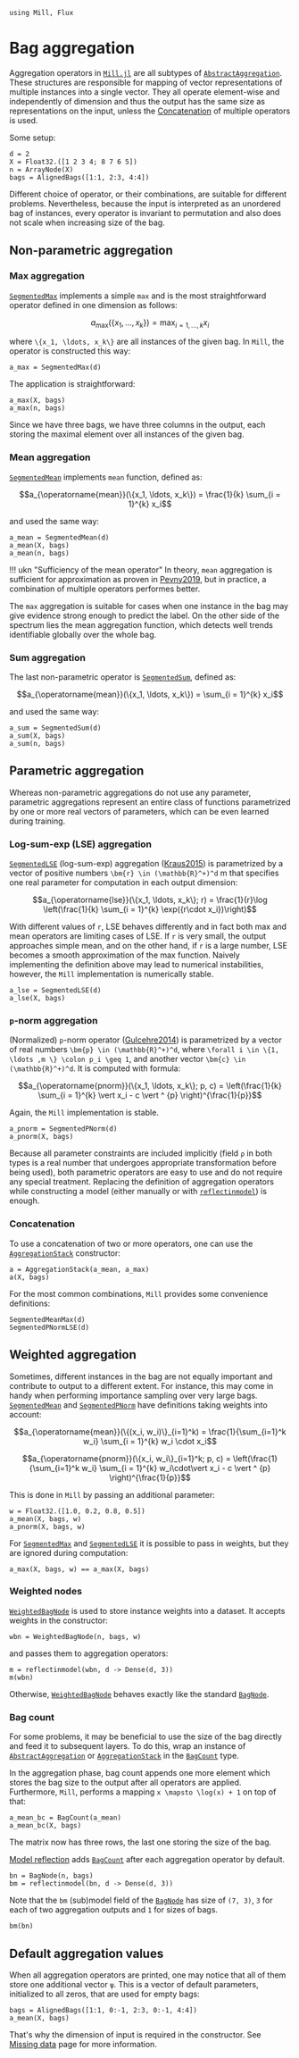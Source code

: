 ```@setup aggregation 
using Mill, Flux
```

# Bag aggregation

Aggregation operators in [`Mill.jl`](https://github.com/CTUAvastLab/Mill.jl) are all subtypes of [`AbstractAggregation`](@ref). These structures are responsible for mapping of vector representations of multiple instances into a single vector. They all operate element-wise and independently of dimension and thus the output has the same size as representations on the input, unless the [Concatenation](@ref) of multiple operators is used.

Some setup:

```@repl aggregation
d = 2
X = Float32.([1 2 3 4; 8 7 6 5])
n = ArrayNode(X)
bags = AlignedBags([1:1, 2:3, 4:4])
```

Different choice of operator, or their combinations, are suitable for different problems. Nevertheless, because the input is interpreted as an unordered bag of instances, every operator is invariant to permutation and also does not scale when increasing size of the bag.

## Non-parametric aggregation

### Max aggregation

[`SegmentedMax`](@ref) implements a simple `max` and is the most straightforward operator defined in one dimension as follows:

```math
a_{\max}(\{x_1, \ldots, x_k\}) = \max_{i = 1, \ldots, k} x_i
```

where ``\{x_1, \ldots, x_k\}`` are all instances of the given bag. In `Mill`, the operator is constructed this way:

```@repl aggregation
a_max = SegmentedMax(d)
```

The application is straightforward:

```@repl aggregation
a_max(X, bags)
a_max(n, bags)
```

Since we have three bags, we have three columns in the output, each storing the maximal element over all instances of the given bag.

### Mean aggregation

[`SegmentedMean`](@ref) implements `mean` function, defined as:

```math
a_{\operatorname{mean}}(\{x_1, \ldots, x_k\}) = \frac{1}{k} \sum_{i = 1}^{k} x_i
```

and used the same way:

```@repl aggregation
a_mean = SegmentedMean(d)
a_mean(X, bags)
a_mean(n, bags)
```

!!! ukn "Sufficiency of the mean operator"
    In theory, `mean` aggregation is sufficient for approximation as proven in [Pevny2019](@cite), but in practice, a combination of multiple operators performes better.

The `max` aggregation is suitable for cases when one instance in the bag may give evidence strong enough to predict the label. On the other side of the spectrum lies the mean aggregation function, which detects well trends identifiable globally over the whole bag.

### Sum aggregation

The last non-parametric operator is [`SegmentedSum`](@ref), defined as:

```math
a_{\operatorname{mean}}(\{x_1, \ldots, x_k\}) = \sum_{i = 1}^{k} x_i
```

and used the same way:

```@repl aggregation
a_sum = SegmentedSum(d)
a_sum(X, bags)
a_sum(n, bags)
```
## Parametric aggregation

Whereas non-parametric aggregations do not use any parameter, parametric aggregations represent an entire class of functions parametrized by one or more real vectors of parameters, which can be even learned during training.

### Log-sum-exp (LSE) aggregation

[`SegmentedLSE`](@ref) (log-sum-exp) aggregation ([Kraus2015](@cite)) is parametrized by a vector of positive numbers ``\bm{r} \in (\mathbb{R}^+)^d`` m that specifies one real parameter for computation in each output dimension:

```math
a_{\operatorname{lse}}(\{x_1, \ldots, x_k\}; r) = \frac{1}{r}\log \left(\frac{1}{k} \sum_{i = 1}^{k} \exp({r\cdot x_i})\right)
```

With different values of ``r``, LSE behaves differently and in fact both max and mean operators are limiting cases of LSE. If ``r`` is very small, the output approaches simple mean, and on the other hand, if ``r`` is a large number, LSE becomes a smooth approximation of the max function. Naively implementing the definition above may lead to numerical instabilities, however, the `Mill` implementation is numerically stable.

```@repl aggregation
a_lse = SegmentedLSE(d)
a_lse(X, bags)
```

### ``p``-norm aggregation

(Normalized) ``p``-norm operator ([Gulcehre2014](@cite)) is parametrized by a vector of real numbers ``\bm{p} \in (\mathbb{R}^+)^d``, where ``\forall i \in \{1, \ldots ,m \} \colon p_i \geq 1``, and another vector ``\bm{c} \in (\mathbb{R}^+)^d``. It is computed with formula:

```math
a_{\operatorname{pnorm}}(\{x_1, \ldots, x_k\}; p, c) = \left(\frac{1}{k} \sum_{i = 1}^{k} \vert x_i - c \vert ^ {p} \right)^{\frac{1}{p}}
```

Again, the `Mill` implementation is stable.

```@repl aggregation
a_pnorm = SegmentedPNorm(d)
a_pnorm(X, bags)
```

Because all parameter constraints are included implicitly (field `ρ` in both types is a real number that undergoes appropriate transformation before being used), both parametric operators are easy to use and do not require any special treatment. Replacing the definition of aggregation operators while constructing a model (either manually or with [`reflectinmodel`](@ref)) is enough.

### Concatenation

To use a concatenation of two or more operators, one can use the [`AggregationStack`](@ref) constructor:

```@repl aggregation
a = AggregationStack(a_mean, a_max)
a(X, bags)
```

For the most common combinations, `Mill` provides some convenience definitions:

```@repl aggregation
SegmentedMeanMax(d)
SegmentedPNormLSE(d)
```

## Weighted aggregation

Sometimes, different instances in the bag are not equally important and contribute to output to a different extent. For instance, this may come in handy when performing importance sampling over very large bags. [`SegmentedMean`](@ref) and [`SegmentedPNorm`](@ref) have definitions taking weights into account:

```math
a_{\operatorname{mean}}(\{(x_i, w_i)\}_{i=1}^k) = \frac{1}{\sum_{i=1}^k w_i} \sum_{i = 1}^{k} w_i \cdot x_i
```

```math
a_{\operatorname{pnorm}}(\{x_i, w_i\}_{i=1}^k; p, c) = \left(\frac{1}{\sum_{i=1}^k w_i} \sum_{i = 1}^{k} w_i\cdot\vert x_i - c \vert ^ {p} \right)^{\frac{1}{p}}
```

This is done in `Mill` by passing an additional parameter:

```@repl aggregation
w = Float32.([1.0, 0.2, 0.8, 0.5])
a_mean(X, bags, w)
a_pnorm(X, bags, w)
```

For [`SegmentedMax`](@ref) and [`SegmentedLSE`](@ref) it is possible to pass in weights, but they are ignored during computation:

```@repl aggregation
a_max(X, bags, w) == a_max(X, bags)
```

### Weighted nodes

[`WeightedBagNode`](@ref) is used to store instance weights into a dataset. It accepts weights in the constructor:

```@repl aggregation
wbn = WeightedBagNode(n, bags, w)
```

and passes them to aggregation operators:

```@repl aggregation
m = reflectinmodel(wbn, d -> Dense(d, 3))
m(wbn)
```

Otherwise, [`WeightedBagNode`](@ref) behaves exactly like the standard [`BagNode`](@ref).

### Bag count

For some problems, it may be beneficial to use the size of the bag directly and feed it to subsequent layers. To do this, wrap an instance of [`AbstractAggregation`](@ref) or [`AggregationStack`](@ref) in the [`BagCount`](@ref) type.

In the aggregation phase, bag count appends one more element which stores the bag size to the output after all operators are applied. Furthermore, `Mill`, performs a mapping ``x \mapsto \log(x) + 1`` on top of that:

```@repl aggregation
a_mean_bc = BagCount(a_mean)
a_mean_bc(X, bags)
```

The matrix now has three rows, the last one storing the size of the bag.

[Model reflection](@ref) adds [`BagCount`](@ref) after each aggregation operator by default.

```@repl aggregation
bn = BagNode(n, bags)
bm = reflectinmodel(bn, d -> Dense(d, 3))
```

Note that the `bm` (sub)model field of the [`BagNode`](@ref) has size of `(7, 3)`, `3` for each of two aggregation outputs and `1` for sizes of bags.

```@repl aggregation
bm(bn)
```

## Default aggregation values

When all aggregation operators are printed, one may notice that all of them store one additional vector `ψ`. This is a vector of default parameters, initialized to all zeros, that are used for empty bags:

```@repl aggregation
bags = AlignedBags([1:1, 0:-1, 2:3, 0:-1, 4:4])
a_mean(X, bags)
```

That's why the dimension of input is required in the constructor. See [Missing data](@ref) page for more information.
